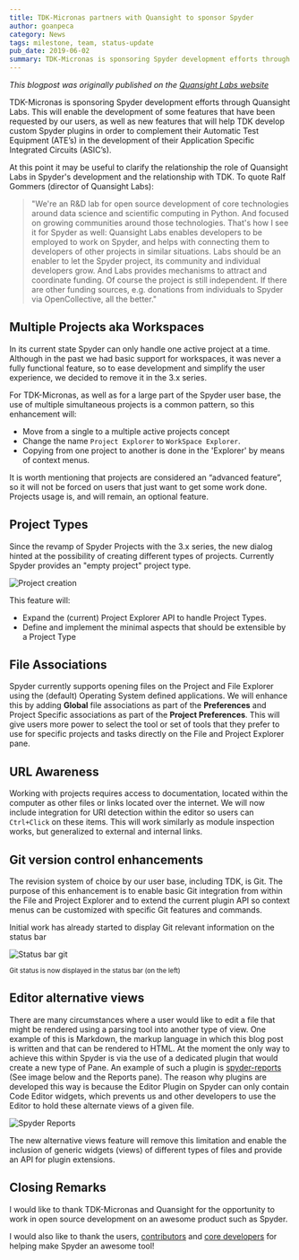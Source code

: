 ```yaml
---
title: TDK-Micronas partners with Quansight to sponsor Spyder
author: goanpeca
category: News
tags: milestone, team, status-update
pub_date: 2019-06-02
summary: TDK-Micronas is sponsoring Spyder development efforts through Quansight Labs. This will enable the development of some features that have been requested by our users, as well as new features that will help TDK develop custom Spyder plugins in order to complement their Automatic Test Equipment (ATE’s) in the development of their Application Specific Integrated Circuits (ASIC’s).
---
```



*This blogpost was originally published on the [Quansight Labs website](https://labs.quansight.org/)*

TDK-Micronas is sponsoring Spyder development efforts through Quansight Labs.
This will enable the development of some features that have been requested by
our users, as well as new features that will help TDK develop custom Spyder
plugins in order to complement their Automatic Test Equipment (ATE’s) in the
development of their Application Specific Integrated Circuits (ASIC’s).

At this point it may be useful to clarify the relationship the role of
Quansight Labs in Spyder's development and the relationship with TDK. To quote
Ralf Gommers (director of Quansight Labs):

>"We're an R&D lab for open source development of core technologies around data
science and scientific computing in Python. And focused on growing communities
around those technologies. That's how I see it for Spyder as well: Quansight
Labs enables developers to be employed to work on Spyder, and helps with
connecting them to developers of other projects in similar situations. Labs
should be an enabler to let the Spyder project, its community and individual
developers grow. And Labs provides mechanisms to attract and coordinate
funding. Of course the project is still independent. If there are other
funding sources, e.g. donations from individuals to Spyder via OpenCollective,
all the better."

## Multiple Projects aka Workspaces

In its current state Spyder can only handle one active project at a time.
Although in the past we had basic support for workspaces, it was never a fully
functional feature, so to ease development and simplify the user experience,
we decided to remove it in the 3.x series.

<!-- TEASER_END -->

For TDK-Micronas, as well as for a large part of the Spyder user base, the use
of multiple simultaneous projects is a common pattern, so this enhancement
will:

* Move from a single to a multiple active projects concept
* Change the name `Project Explorer` to `WorkSpace Explorer`.
* Copying from one project to another is done in the 'Explorer' by means of
  context menus.

It is worth mentioning that projects are considered an “advanced feature”,
so it will not be forced on users that just want to get some work done.
Projects usage is, and will remain, an optional feature.

## Project Types

Since the revamp of Spyder Projects with the 3.x series, the new dialog hinted
at the possibility of creating different types of projects. Currently Spyder
provides an "empty project" project type.

![Project creation](/assets/media/spyder-project-creation.png)

This feature will:

* Expand the (current) Project Explorer API to handle Project Types.
* Define and implement the minimal aspects that should be extensible by a
  Project Type

## File Associations

Spyder currently supports opening files on the Project and File Explorer
using the (default) Operating System defined applications. We will enhance
this by adding **Global** file associations as part of the **Preferences**
and Project Specific associations as part of the **Project Preferences**.
This will give users more power to select the tool or set of tools that they
prefer to use for specific projects and tasks directly on the File and Project
Explorer pane.

## URL Awareness

Working with projects requires access to documentation, located within the
computer as other files or links located over the internet. We will now
include integration for URI detection within the editor so users can
`Ctrl+Click` on these items. This will work similarly as module
inspection works, but generalized to external and internal links.

## Git version control enhancements

The revision system of choice by our user base, including TDK, is Git.
The purpose of this enhancement is to enable basic Git integration from
within the File and Project Explorer and to extend the current plugin
API so context menus can be customized with specific Git features and
commands.

Initial work has already started to display Git relevant information
on the status bar

![Status bar git](/assets/media/spyder-git-status.png)

<small>Git status is now displayed in the status bar (on the left)</small>

## Editor alternative views

There are many circumstances where a user would like to edit a file that might
be rendered using a parsing tool into another type of view. One example of
this is Markdown, the markup language in which this blog post is written and
that can be rendered to HTML. At the moment the only way to achieve this within
Spyder is via the use of a dedicated plugin that would create a new type of
Pane. An example of such a plugin is [spyder-reports](https://github.com/spyder-ide/spyder-reports)
(See image below and the Reports pane). The reason why plugins are developed
this way is because the Editor Plugin on Spyder can only contain Code Editor
widgets, which prevents us and other developers to use the Editor to hold
these alternate views of a given file.

![Spyder Reports](/assets/media/spyder-reports.png)

The new alternative views feature will remove this limitation and enable the
inclusion of generic widgets (views) of different types of files and provide
an API for plugin extensions.

## Closing Remarks

I would like to thank TDK-Micronas and Quansight for the opportunity to
work in open source development on an awesome product such as Spyder.

I would also like to thank the users,
[contributors](https://github.com/spyder-ide/spyder/graphs/contributors)
and [core developers](https://github.com/orgs/spyder-ide/people) for helping
make Spyder an awesome tool!
